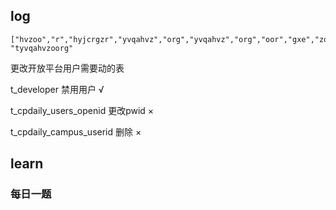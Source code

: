 ## log

```
["hvzoo","r","hyjcrgzr","yvqahvz","org","yvqahvz","org","oor","gxe","zo","ahvzoo","ahvzo","r","o","caviikty","pkxlcaams"]
"tyvqahvzoorg"
```



更改开放平台用户需要动的表

t_developer 禁用用户   √

t_cpdaily_users_openid  更改pwid     ×

t_cpdaily_campus_userid 删除	×

## learn

### 每日一题



